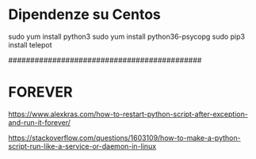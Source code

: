 # Dipendenze su Centos

sudo yum install python3
sudo yum install python36-psycopg
sudo pip3 install telepot


############################################
# FOREVER
https://www.alexkras.com/how-to-restart-python-script-after-exception-and-run-it-forever/


https://stackoverflow.com/questions/1603109/how-to-make-a-python-script-run-like-a-service-or-daemon-in-linux
